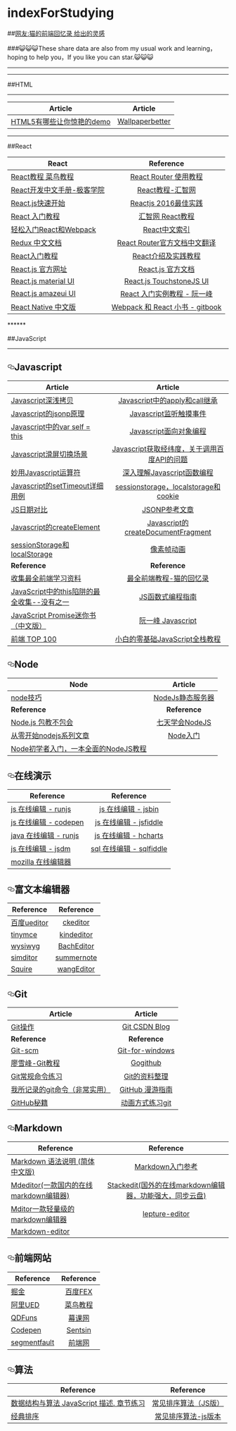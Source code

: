 # indexForStudying
##[网友:猫的前端回忆录 给出的灵感](https://github.com/windiest/Front-end-tutorial)

###😺😺😺These share data are also from my usual work and learning，hoping to help you，If you like you can star.😺😺😺
*****
*****


##HTML
*****
<table><thead>
<tr>
<th>Article</th>
<th align="center">Article</th>
</tr>
</thead><tbody>
<tr>
<td><a href="http://www.zhihu.com/question/24398907">HTML5有哪些让你惊艳的demo</a></td>
<td align="center"><a href="http://www.wallpaperbetter.com/">Wallpaperbetter</a></td>
</tr>
</tbody></table>

*****
##React
<table><thead>
<tr>
<th>React</th>
<th align="center">Reference</th>
</tr>
</thead><tbody>
<tr>
<td><a href="http://www.runoob.com/react/react-tutorial.html">React教程 菜鸟教程</a></td>
<td align="center"><a href="http://www.ruanyifeng.com/blog/2016/05/react_router.html?utm_source=tool.lu">React Router 使用教程</a></td>
</tr>
<tr>
<td><a href="http://wiki.jikexueyuan.com/project/react/">React开发中文手册-极客学院</a></td>
<td align="center"><a href="http://www.hubwiz.com/course/552762019964049d1872fc88/">React教程-汇智网</a></td>
</tr>
<tr>
<td><a href="http://www.phperz.com/article/15/0712/140537.html#">React.js快速开始</a></td>
<td align="center"><a href="http://www.alloyteam.com/2016/01/reactjs-best-practices-for-2016/">Reactjs 2016最佳实践</a></td>
</tr>
<tr>
<td><a href="https://hulufei.gitbooks.io/react-tutorial/content/introduction.html">React 入门教程</a></td>
<td align="center"><a href="http://www.hubwiz.com/course/552762019964049d1872fc88/?ch=alloyteam">汇智网 React教程</a></td>
</tr>
<tr>
<td><a href="https://segmentfault.com/a/1190000002767365">轻松入门React和Webpack</a></td>
<td align="center"><a href="http://nav.react-china.org/#docs">React中文索引</a></td>
</tr>
<tr>
<td><a href="http://cn.redux.js.org/">Redux 中文文档</a></td>
<td align="center"><a href="https://github.com/react-guide/react-router-cn">React Router官方文档中文翻译</a></td>
</tr>
<tr>
<td><a href="http://www.cnblogs.com/kunyashaw/p/5619256.html">React入门教程</a></td>
<td align="center"><a href="http://www.ibm.com/developerworks/cn/web/1509_dongyue_react/index.html">React介绍及实践教程</a></td>
</tr>
<tr>
<td><a href="https://facebook.github.io/react/index.html">React.js 官方网址</a></td>
<td align="center"><a href="https://facebook.github.io/react/docs/getting-started.html">React.js 官方文档</a></td>
</tr>
<tr>
<td><a href="http://material-ui.com/#">React.js material UI</a></td>
<td align="center"><a href="http://touchstonejs.io">React.js TouchstoneJS UI</a></td>
</tr>
<tr>
<td><a href="http://amazeui.org/react">React.js amazeui UI</a></td>
<td align="center"><a href="http://www.ruanyifeng.com/blog/2015/03/react.html">React 入门实例教程 - 阮一峰</a></td>
</tr>
<tr>
<td><a href="http://wiki.jikexueyuan.com/project/react-native">React Native 中文版</a></td>
<td align="center"><a href="https://fakefish.github.io/react-webpack-cookbook">Webpack 和 React 小书 - gitbook</a></td>
</tr>
</tbody></table>
******

##JavaScript
****
<h2><a id="user-content-javascript" class="anchor" href="#javascript" aria-hidden="true"><svg aria-hidden="true" class="octicon octicon-link" height="16" version="1.1" viewBox="0 0 16 16" width="16"><path fill-rule="evenodd" d="M4 9h1v1H4c-1.5 0-3-1.69-3-3.5S2.55 3 4 3h4c1.45 0 3 1.69 3 3.5 0 1.41-.91 2.72-2 3.25V8.59c.58-.45 1-1.27 1-2.09C10 5.22 8.98 4 8 4H4c-.98 0-2 1.22-2 2.5S3 9 4 9zm9-3h-1v1h1c1 0 2 1.22 2 2.5S13.98 12 13 12H9c-.98 0-2-1.22-2-2.5 0-.83.42-1.64 1-2.09V6.25c-1.09.53-2 1.84-2 3.25C6 11.31 7.55 13 9 13h4c1.45 0 3-1.69 3-3.5S14.5 6 13 6z"></path></svg></a>Javascript</h2>
<table><thead>
<tr>
<th>Article</th>
<th align="center">Article</th>
</tr>
</thead><tbody>
<tr>
<td><a href="https://github.com/Wscats/Good-text-Share/issues/57">Javascript深浅拷贝</a></td>
<td align="center"><a href="https://github.com/Wscats/Good-text-Share/issues/56">Javascript中的apply和call继承</a></td>
</tr>
<tr>
<td><a href="https://github.com/Wscats/Good-text-Share/issues/55">Javascript的jsonp原理</a></td>
<td align="center"><a href="https://github.com/Wscats/Good-text-Share/issues/49">Javascript监听触摸事件</a></td>
</tr>
<tr>
<td><a href="https://github.com/Wscats/Good-text-Share/issues/52">Javascript中的var self = this</a></td>
<td align="center"><a href="https://github.com/Wscats/Good-text-Share/issues/32">Javascript面向对象编程</a></td>
</tr>
<tr>
<td><a href="https://github.com/Wscats/Good-text-Share/issues/14">Javascript滑屏切换场景</a></td>
<td align="center"><a href="https://github.com/Wscats/Good-text-Share/issues/16">Javascript获取经纬度，关于调用百度API的问题</a></td>
</tr>
<tr>
<td><a href="https://github.com/Wscats/Good-text-Share/issues/3">妙用Javascript运算符</a></td>
<td align="center"><a href="https://github.com/Wscats/Good-text-Share/issues/1">深入理解Javascript函数编程</a></td>
</tr>
<tr>
<td><a href="https://github.com/Wscats/Good-text-Share/issues/4">Javascript的setTimeout详细用例</a></td>
<td align="center"><a href="https://github.com/Wscats/Good-text-Share/issues/42">sessionstorage，localstorage和cookie</a></td>
</tr>
<tr>
<td><a href="https://github.com/Wscats/Good-text-Share/issues/11">JS日期对比</a></td>
<td align="center"><a href="https://github.com/Wscats/Good-text-Share/issues/10">JSONP参考文章</a></td>
</tr>
<tr>
<td><a href="https://wscats.github.io/angular-demo/createElement.html">Javascript的createElement</a></td>
<td align="center"><a href="https://wscats.github.io/angular-demo/createDocumentFragment.html">Javascript的createDocumentFragment</a></td>
</tr>
<tr>
<td><a href="https://wscats.github.io/angular-demo/sessionStoragelocalStorage.html">sessionStorage和localStorage</a></td>
<td align="center"><a href="https://wscats.github.io/angular-demo/%E5%83%8F%E7%B4%A0%E5%8A%A8%E7%94%BB.html">像素帧动画</a></td>
</tr>
<tr>
<td><strong>Reference</strong></td>
<td align="center"><strong>Reference</strong></td>
</tr>
<tr>
<td><a href="https://github.com/windiest/Front-end-tutorial">收集最全前端学习资料</a></td>
<td align="center"><a href="https://github.com/Wscats/Good-text-Share">最全前端教程-猫的回忆录</a></td>
</tr>
<tr>
<td><a href="https://segmentfault.com/a/1190000002640298">JavaScript中的this陷阱的最全收集--没有之一</a></td>
<td align="center"><a href="https://llh911001.gitbooks.io/mostly-adequate-guide-chinese/content/ch1.html">JS函数式编程指南</a></td>
</tr>
<tr>
<td><a href="http://liubin.github.io/promises-book">JavaScript Promise迷你书（中文版）</a></td>
<td align="center"><a href="http://javascript.ruanyifeng.com">阮一峰 Javascript</a></td>
</tr>
<tr>
<td><a href="https://www.awesomes.cn/rank">前端 TOP 100</a></td>
<td align="center"><a href="http://www.liaoxuefeng.com/wiki/001434446689867b27157e896e74d51a89c25cc8b43bdb3000">小白的零基础JavaScript全栈教程</a></td>
</tr>
</tbody></table>


<h2><a id="user-content-node" class="anchor" href="#node" aria-hidden="true"><svg aria-hidden="true" class="octicon octicon-link" height="16" version="1.1" viewBox="0 0 16 16" width="16"><path fill-rule="evenodd" d="M4 9h1v1H4c-1.5 0-3-1.69-3-3.5S2.55 3 4 3h4c1.45 0 3 1.69 3 3.5 0 1.41-.91 2.72-2 3.25V8.59c.58-.45 1-1.27 1-2.09C10 5.22 8.98 4 8 4H4c-.98 0-2 1.22-2 2.5S3 9 4 9zm9-3h-1v1h1c1 0 2 1.22 2 2.5S13.98 12 13 12H9c-.98 0-2-1.22-2-2.5 0-.83.42-1.64 1-2.09V6.25c-1.09.53-2 1.84-2 3.25C6 11.31 7.55 13 9 13h4c1.45 0 3-1.69 3-3.5S14.5 6 13 6z"></path></svg></a>Node</h2>

<table><thead>
<tr>
<th>Node</th>
<th align="center">Article</th>
</tr>
</thead><tbody>
<tr>
<td><a href="https://github.com/Wscats/Good-text-Share/issues/44">node技巧</a></td>
<td align="center"><a href="https://github.com/Wscats/angular-demo/tree/gh-pages/diyNodeServer">NodeJs静态服务器</a></td>
</tr>
<tr>
<td><strong>Reference</strong></td>
<td align="center"><strong>Reference</strong></td>
</tr>
<tr>
<td><a href="https://github.com/alsotang/node-lessons">Node.js 包教不包会</a></td>
<td align="center"><a href="http://nqdeng.github.io/7-days-nodejs/">七天学会NodeJS</a></td>
</tr>
<tr>
<td><a href="http://blog.fens.me/series-nodejs">从零开始nodejs系列文章</a></td>
<td align="center"><a href="http://www.nodebeginner.org/index-zh-cn.html">Node入门</a></td>
</tr>
<tr>
<td><a href="http://ourjs.com/detail/529ca5950cb6498814000005">Node初学者入门，一本全面的NodeJS教程</a></td>
<td align="center"></td>
</tr>
</tbody></table>


<h2><a id="user-content-在线演示" class="anchor" href="#在线演示" aria-hidden="true"><svg aria-hidden="true" class="octicon octicon-link" height="16" version="1.1" viewBox="0 0 16 16" width="16"><path fill-rule="evenodd" d="M4 9h1v1H4c-1.5 0-3-1.69-3-3.5S2.55 3 4 3h4c1.45 0 3 1.69 3 3.5 0 1.41-.91 2.72-2 3.25V8.59c.58-.45 1-1.27 1-2.09C10 5.22 8.98 4 8 4H4c-.98 0-2 1.22-2 2.5S3 9 4 9zm9-3h-1v1h1c1 0 2 1.22 2 2.5S13.98 12 13 12H9c-.98 0-2-1.22-2-2.5 0-.83.42-1.64 1-2.09V6.25c-1.09.53-2 1.84-2 3.25C6 11.31 7.55 13 9 13h4c1.45 0 3-1.69 3-3.5S14.5 6 13 6z"></path></svg></a>在线演示</h2>

<table><thead>
<tr>
<th>Reference</th>
<th align="center">Reference</th>
</tr>
</thead><tbody>
<tr>
<td><a href="http://runjs.cn">js 在线编辑 - runjs</a></td>
<td align="center"><a href="http://jsbin.com">js 在线编辑 - jsbin</a></td>
</tr>
<tr>
<td><a href="http://codepen.io">js 在线编辑 - codepen</a></td>
<td align="center"><a href="http://jsfiddle.net">js 在线编辑 - jsfiddle</a></td>
</tr>
<tr>
<td><a href="http://ideone.com">java 在线编辑 - runjs</a></td>
<td align="center"><a href="http://code.hcharts.cn">js 在线编辑 - hcharts</a></td>
</tr>
<tr>
<td><a href="http://jsdm.com">js 在线编辑 - jsdm</a></td>
<td align="center"><a href="http://sqlfiddle.com">sql 在线编辑 - sqlfiddle</a></td>
</tr>
<tr>
<td><a href="https://thimble.mozilla.org">mozilla 在线编辑器</a></td>
<td align="center"></td>
</tr>
</tbody></table>


<h2><a id="user-content-富文本编辑器" class="anchor" href="#富文本编辑器" aria-hidden="true"><svg aria-hidden="true" class="octicon octicon-link" height="16" version="1.1" viewBox="0 0 16 16" width="16"><path fill-rule="evenodd" d="M4 9h1v1H4c-1.5 0-3-1.69-3-3.5S2.55 3 4 3h4c1.45 0 3 1.69 3 3.5 0 1.41-.91 2.72-2 3.25V8.59c.58-.45 1-1.27 1-2.09C10 5.22 8.98 4 8 4H4c-.98 0-2 1.22-2 2.5S3 9 4 9zm9-3h-1v1h1c1 0 2 1.22 2 2.5S13.98 12 13 12H9c-.98 0-2-1.22-2-2.5 0-.83.42-1.64 1-2.09V6.25c-1.09.53-2 1.84-2 3.25C6 11.31 7.55 13 9 13h4c1.45 0 3-1.69 3-3.5S14.5 6 13 6z"></path></svg></a>富文本编辑器</h2>

<table><thead>
<tr>
<th>Reference</th>
<th align="center">Reference</th>
</tr>
</thead><tbody>
<tr>
<td><a href="http://ueditor.baidu.com/website">百度ueditor</a></td>
<td align="center"><a href="http://ckeditor.com">ckeditor</a></td>
</tr>
<tr>
<td><a href="https://www.tinymce.com">tinymce</a></td>
<td align="center"><a href="http://kindeditor.net">kindeditor</a></td>
</tr>
<tr>
<td><a href="http://www.bootcss.com/p/bootstrap-wysiwyg">wysiwyg</a></td>
<td align="center"><a href="http://integ.github.io/BachEditor">BachEditor</a></td>
</tr>
<tr>
<td><a href="https://github.com/mycolorway/simditor">simditor</a></td>
<td align="center"><a href="https://github.com/summernote/summernote">summernote</a></td>
</tr>
<tr>
<td><a href="http://neilj.github.io/Squire">Squire</a></td>
<td align="center"><a href="https://github.com/wangfupeng1988/wangEditor">wangEditor</a></td>
</tr>
</tbody></table>


<h2><a id="user-content-git" class="anchor" href="#git" aria-hidden="true"><svg aria-hidden="true" class="octicon octicon-link" height="16" version="1.1" viewBox="0 0 16 16" width="16"><path fill-rule="evenodd" d="M4 9h1v1H4c-1.5 0-3-1.69-3-3.5S2.55 3 4 3h4c1.45 0 3 1.69 3 3.5 0 1.41-.91 2.72-2 3.25V8.59c.58-.45 1-1.27 1-2.09C10 5.22 8.98 4 8 4H4c-.98 0-2 1.22-2 2.5S3 9 4 9zm9-3h-1v1h1c1 0 2 1.22 2 2.5S13.98 12 13 12H9c-.98 0-2-1.22-2-2.5 0-.83.42-1.64 1-2.09V6.25c-1.09.53-2 1.84-2 3.25C6 11.31 7.55 13 9 13h4c1.45 0 3-1.69 3-3.5S14.5 6 13 6z"></path></svg></a>Git</h2>

<table><thead>
<tr>
<th>Article</th>
<th align="center">Article</th>
</tr>
</thead><tbody>
<tr>
<td><a href="https://github.com/Wscats/Good-text-Share/issues/20">Git操作</a></td>
<td align="center"><a href="http://blog.csdn.net/qq_27080247/article/details/49942991">Git CSDN Blog</a></td>
</tr>
<tr>
<td><strong>Reference</strong></td>
<td align="center"><strong>Reference</strong></td>
</tr>
<tr>
<td><a href="http://git-scm.com">Git-scm</a></td>
<td align="center"><a href="https://git-for-windows.github.io">Git-for-windows</a></td>
</tr>
<tr>
<td><a href="http://www.liaoxuefeng.com/wiki/0013739516305929606dd18361248578c67b8067c8c017b000">廖雪峰-Git教程</a></td>
<td align="center"><a href="http://www.worldhello.net/gotgithub/index.html">Gogithub</a></td>
</tr>
<tr>
<td><a href="http://pcottle.github.io/learnGitBranching">Git常规命令练习</a></td>
<td align="center"><a href="https://github.com/xirong/my-git">Git的资料整理</a></td>
</tr>
<tr>
<td><a href="http://www.cnblogs.com/fanfan259/p/4810517.html">我所记录的git命令（非常实用）</a></td>
<td align="center"><a href="https://github.com/phodal/github-roam">GitHub 漫游指南</a></td>
</tr>
<tr>
<td><a href="https://github.com/tiimgreen/github-cheat-sheet/blob/master/README.zh-cn.md">GitHub秘籍</a></td>
<td align="center"><a href="http://onlywei.github.io/explain-git-with-d3">动画方式练习git</a></td>
</tr>
</tbody></table>


<h2><a id="user-content-markdown" class="anchor" href="#markdown" aria-hidden="true"><svg aria-hidden="true" class="octicon octicon-link" height="16" version="1.1" viewBox="0 0 16 16" width="16"><path fill-rule="evenodd" d="M4 9h1v1H4c-1.5 0-3-1.69-3-3.5S2.55 3 4 3h4c1.45 0 3 1.69 3 3.5 0 1.41-.91 2.72-2 3.25V8.59c.58-.45 1-1.27 1-2.09C10 5.22 8.98 4 8 4H4c-.98 0-2 1.22-2 2.5S3 9 4 9zm9-3h-1v1h1c1 0 2 1.22 2 2.5S13.98 12 13 12H9c-.98 0-2-1.22-2-2.5 0-.83.42-1.64 1-2.09V6.25c-1.09.53-2 1.84-2 3.25C6 11.31 7.55 13 9 13h4c1.45 0 3-1.69 3-3.5S14.5 6 13 6z"></path></svg></a>Markdown</h2>

<table><thead>
<tr>
<th>Reference</th>
<th align="center">Reference</th>
</tr>
</thead><tbody>
<tr>
<td><a href="http://wowubuntu.com/markdown">Markdown 语法说明 (简体中文版)</a></td>
<td align="center"><a href="https://github.com/LearnShare/Learning-Markdown/blob/master/README.md">Markdown入门参考</a></td>
</tr>
<tr>
<td><a href="https://www.zybuluo.com/mdeditor">Mdeditor(一款国内的在线markdown编辑器)</a></td>
<td align="center"><a href="https://stackedit.io">Stackedit(国外的在线markdown编辑器，功能强大，同步云盘)</a></td>
</tr>
<tr>
<td><a href="http://bh-lay.github.io/mditor">Mditor一款轻量级的markdown编辑器</a></td>
<td align="center"><a href="https://github.com/lepture/editor">lepture-editor</a></td>
</tr>
<tr>
<td><a href="https://github.com/jbt/markdown-editor">Markdown-editor</a></td>
<td align="center"></td>
</tr>
</tbody></table>


<h2><a id="user-content-前端网站" class="anchor" href="#前端网站" aria-hidden="true"><svg aria-hidden="true" class="octicon octicon-link" height="16" version="1.1" viewBox="0 0 16 16" width="16"><path fill-rule="evenodd" d="M4 9h1v1H4c-1.5 0-3-1.69-3-3.5S2.55 3 4 3h4c1.45 0 3 1.69 3 3.5 0 1.41-.91 2.72-2 3.25V8.59c.58-.45 1-1.27 1-2.09C10 5.22 8.98 4 8 4H4c-.98 0-2 1.22-2 2.5S3 9 4 9zm9-3h-1v1h1c1 0 2 1.22 2 2.5S13.98 12 13 12H9c-.98 0-2-1.22-2-2.5 0-.83.42-1.64 1-2.09V6.25c-1.09.53-2 1.84-2 3.25C6 11.31 7.55 13 9 13h4c1.45 0 3-1.69 3-3.5S14.5 6 13 6z"></path></svg></a>前端网站</h2>

<table><thead>
<tr>
<th>Reference</th>
<th align="center">Reference</th>
</tr>
</thead><tbody>
<tr>
<td><a href="https://gold.xitu.io/">掘金</a></td>
<td align="center"><a href="http://fex.baidu.com/">百度FEX</a></td>
</tr>
<tr>
<td><a href="http://www.aliued.com/">阿里UED</a></td>
<td align="center"><a href="http://www.runoob.com/">菜鸟教程</a></td>
</tr>
<tr>
<td><a href="http://www.qdfuns.com/portal.php">QDFuns</a></td>
<td align="center"><a href="http://www.imooc.com/">幕课网</a></td>
</tr>
<tr>
<td><a href="http://codepen.io/">Codepen</a></td>
<td align="center"><a href="http://sentsin.com/daohang/">Sentsin</a></td>
</tr>
<tr>
<td><a href="https://segmentfault.com/">segmentfault</a></td>
<td align="center"><a href="http://www.qdfuns.com/">前端网</a></td>
</tr>
</tbody></table>

<h2><a id="user-content-算法" class="anchor" href="#算法" aria-hidden="true"><svg aria-hidden="true" class="octicon octicon-link" height="16" version="1.1" viewBox="0 0 16 16" width="16"><path fill-rule="evenodd" d="M4 9h1v1H4c-1.5 0-3-1.69-3-3.5S2.55 3 4 3h4c1.45 0 3 1.69 3 3.5 0 1.41-.91 2.72-2 3.25V8.59c.58-.45 1-1.27 1-2.09C10 5.22 8.98 4 8 4H4c-.98 0-2 1.22-2 2.5S3 9 4 9zm9-3h-1v1h1c1 0 2 1.22 2 2.5S13.98 12 13 12H9c-.98 0-2-1.22-2-2.5 0-.83.42-1.64 1-2.09V6.25c-1.09.53-2 1.84-2 3.25C6 11.31 7.55 13 9 13h4c1.45 0 3-1.69 3-3.5S14.5 6 13 6z"></path></svg></a>算法</h2>

<table><thead>
<tr>
<th>Reference</th>
<th align="center">Reference</th>
</tr>
</thead><tbody>
<tr>
<td><a href="https://github.com/Ralph-Wang/algorithm.in.js">数据结构与算法 JavaScript 描述. 章节练习</a></td>
<td align="center"><a href="https://github.com/twobin/twobinSort">常见排序算法（JS版）</a></td>
</tr>
<tr>
<td><a href="https://github.com/luofei2011/jsAgm/blob/master/js/sort.js">经典排序</a></td>
<td align="center"><a href="https://github.com/hechangmin/jssort">常见排序算法-js版本</a></td>
</tr>
</tbody></table>
